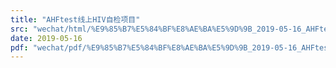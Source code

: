 ```yaml
---
title: "AHFtest线上HIV自检项目"
src: "wechat/html/%E9%85%B7%E5%84%BF%E8%AE%BA%E5%9D%9B_2019-05-16_AHFtest%E7%BA%BF%E4%B8%8AHIV%E8%87%AA%E6%A3%80%E9%A1%B9%E7%9B%AE.html"
date: 2019-05-16
pdf: "wechat/pdf/%E9%85%B7%E5%84%BF%E8%AE%BA%E5%9D%9B_2019-05-16_AHFtest%E7%BA%BF%E4%B8%8AHIV%E8%87%AA%E6%A3%80%E9%A1%B9%E7%9B%AE.pdf"
---
```

